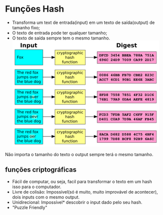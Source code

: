 
# Funções Hash

- Transforma um text de entrada(input) em um texto de saída(output) de tamanho fixo;
- O texto de entrada pode ter qualquer tamanho;
- O texto de saída sempre tem o mesmo tamanho.
![fdasfdas](../images/hash.png)

Não importa o tamanho do texto o output sempre terá o mesmo tamanho.

## funções criptográficas

- Fácil de computar, ou seja, facil para transformar o texto em um hash isso para o computador.
- Livre de colisão: Impossível(só é muito, muito improvável de acontecer), dois inputs com o mesmo output.
- Unidirecional: Impossível* descobrir o input dado pelo seu hash.
- "Puzzle Friendly"
